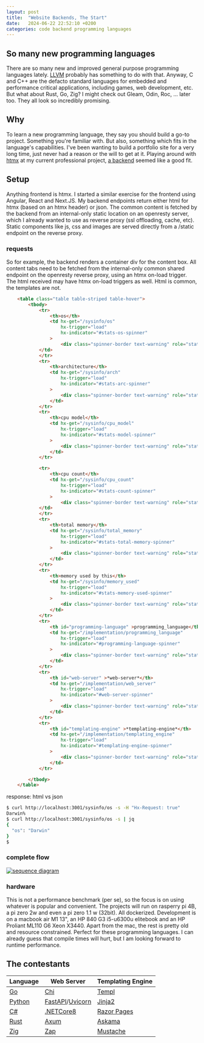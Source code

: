 ```yaml
---
layout: post
title:  "Website Backends, The Start"
date:   2024-06-22 22:52:10 +0200
categories: code backend programming languages
---
```

## So many new programming languages
There are so many new and improved general purpose programming languages lately.  [LLVM](https://llvm.org/) probably has something to do with that.  Anyway, C and C++ are the defacto standard languages for embedded and performance critical applications, including games, web development, etc. But what about Rust, Go, Zig?  I might check out Gleam, Odin, Roc, ... later too. They all look so incredibly promising.

## Why
To learn a new programming language, they say you should build a go-to project. Something you're familiar with. But also, something which fits in the language's capabilities.  I've been wanting to build a portfolio site for a very long time, just never had a reason or the will to get at it.
Playing around with [htmx](https://htmx.org/) at my current professional project, [a backend](https://flexworks.eu) seemed like a good fit.  

## Setup
Anything frontend is htmx.  I started a similar exercise for the frontend using Angular, React and Next.JS. My backend endpoints return either html for htmx (based on an htmx header) or json.  The common content is fetched by the backend from an internal-only static location on an openresty server, which I already wanted to use as reverse proxy (ssl offloading, cache, etc). Static components like js, css and images are served directly from a /static endpoint on the reverse proxy.  

### requests
So for example, the backend renders a container div for the content box. All content tabs need to be fetched from the internal-only common shared endpoint on the openresty reverse proxy, using an htmx on-load trigger.  The html received may have htmx on-load triggers as well.  Html is common, the templates are not.

```html
    <table class="table table-striped table-hover">
        <tbody>
            <tr>
                <th>os</th>
                <td hx-get="/sysinfo/os"
                    hx-trigger="load"
                    hx-indicator="#stats-os-spinner"
                >
                    <div class="spinner-border text-warning" role="status" id="stats-os-spinner" class="htmx-indicator"></div>
            </td>
            </tr>
            <tr>
                <th>architecture</th>
                <td hx-get="/sysinfo/arch"
                    hx-trigger="load"
                    hx-indicator="#stats-arc-spinner"
                >
                    <div class="spinner-border text-warning" role="status" id="stats-arc-spinner" class="htmx-indicator">
                </td>
            </tr>
            <tr>
                <th>cpu model</th>
                <td hx-get="/sysinfo/cpu_model"
                    hx-trigger="load"
                    hx-indicator="#stats-model-spinner"
                >
                    <div class="spinner-border text-warning" role="status" id="stats-model-spinner" class="htmx-indicator"></div>
                </td>
            </tr>

            <tr>
                <th>cpu count</th>
                <td hx-get="/sysinfo/cpu_count"
                    hx-trigger="load"
                    hx-indicator="#stats-count-spinner"
                >
                    <div class="spinner-border text-warning" role="status" id="stats-count-spinner" class="htmx-indicator"></div>
            </td>
            </tr>
            <tr>
                <th>total memory</th>
                <td hx-get="/sysinfo/total_memory"
                    hx-trigger="load"
                    hx-indicator="#stats-total-memory-spinner"
                >
                    <div class="spinner-border text-warning" role="status" id="stats-total-memory-spinner" class="htmx-indicator"></div>
                </td>
            </tr>
            <tr>
                <th>memory used by this</th>
                <td hx-get="/sysinfo/memory_used"
                    hx-trigger="load"
                    hx-indicator="#stats-memory-used-spinner"
                >
                    <div class="spinner-border text-warning" role="status" id="stats-memory-used-spinner" class="htmx-indicator"></div>
                </td>
            </tr>
            <tr>
                <th id="programming-language" >programming_language</th>
                <td hx-get="/implementation/programming_language"
                    hx-trigger="load"
                    hx-indicator="#programming-language-spinner"
                >
                    <div class="spinner-border text-warning" role="status" id="programming-language-spinner" class="htmx-indicator"></div>
                </td>
            </tr>
            <tr>
                <th id="web-server" >*web-server*</th>
                <td hx-get="/implementation/web_server"
                    hx-trigger="load"
                    hx-indicator="#web-server-spinner"
                >
                    <div class="spinner-border text-warning" role="status" id="web-server-spinner" class="htmx-indicator"></div>
            	</td>
            </tr>
            <tr>
                <th id="templating-engine" >*templating-engine*</th>
                <td hx-get="/implementation/templating_engine"
                    hx-trigger="load"
                    hx-indicator="#templating-engine-spinner"
                >
                    <div class="spinner-border text-warning" role="status" id="templating-engine-spinner" class="htmx-indicator"></div>
                </td>
            </tr>

        </tbody>
    </table>
```

response: html vs json
```bash
$ curl http://localhost:3001/sysinfo/os -s -H "Hx-Request: true"
Darwin%
$ curl http://localhost:3001/sysinfo/os -s | jq
{
  "os": "Darwin"
}
$
```

### complete flow
[![sequence diagram](https://flexworks.eu/static/img/flexworks.eu.sequence.diagram.amber.svg)](https://flexworks.eu/static/img/flexworks.eu.sequence.diagram.amber.svg)

### hardware

This is not a performance benchmark (per se), so the focus is on using whatever is popular and convenient.  The projects will run on rasperry pi 4B, a pi zero 2w and even a pi zero 1.1 w (32bit). All dockerized.  Development is on a macbook air M1 13", an HP 840 G3 i5-u6300u elitebook and an HP Proliant ML110 G6 Xeon X3440.  Apart from the mac, the rest is pretty old and resource constrained. Perfect for these programming languages.  I can already guess that compile times will hurt, but I am looking forward to runtime performance.


## The contestants


| Language | Web Server | Templating Engine |
| -------- | ---------- | ----------------- |
| [Go](https://go.dev/) | [Chi](https://go-chi.io/#/) | [Templ](https://templ.guide/) |
| [Python](https://www.python.org/) | [FastAPI](https://fastapi.tiangolo.com/)/[Uvicorn](https://www.uvicorn.org/) | [Jinja2](https://jinja.palletsprojects.com/) |
| [C#](https://learn.microsoft.com/dotnet/csharp/) | [.NETCore8](https://dotnet.microsoft.com/en-us/download/dotnet/8.0) | [Razor Pages](https://learn.microsoft.com/aspnet/core/razor-pages/) |
| [Rust](https://www.rust-lang.org/) | [Axum](https://github.com/tokio-rs/axum) | [Askama](https://github.com/djc/askama) |
| [Zig](https://ziglang.org/) | [Zap](https://github.com/Snektron/zigzap) | [Mustache](https://mustache.github.io/) |


